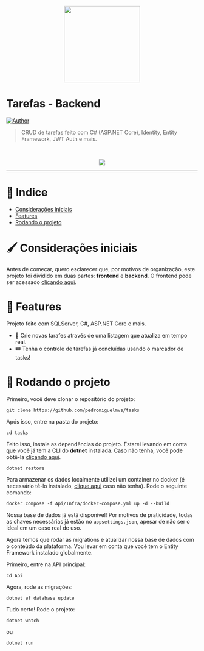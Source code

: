 <p align="center">
   <img src="https://i.imgur.com/wA3rXSd.png" width="200"/>
</p>

# Tarefas - Backend





[![Author](https://img.shields.io/badge/author-PedroMiguel-D54F44?style=flat-square)](https://github.com/pedromiguelmvs)


> CRUD de tarefas feito com C# (ASP.NET Core), Identity, Entity Framework, JWT Auth e mais.

<br />
<p align="center"><img src="https://i.imgur.com/h6fT2YJ.png"/></p>

---

# :pushpin: Indice

* [Considerações Iniciais](#paintbrush-considerações-iniciais)
* [Features](#rocket-features)
* [Rodando o projeto](#runner-rodando-o-projeto)

# :paintbrush: Considerações iniciais

Antes de começar, quero esclarecer que, por motivos de organização, este projeto foi dividido em duas partes: __frontend__ e __backend__. O frontend pode ser acessado [clicando aqui](https://github.com/pedromiguelmvs/tasks-front).

# :rocket: Features

Projeto feito com SQLServer, C#, ASP.NET Core e mais.

* 👤 Crie novas tarafes através de uma listagem que atualiza em tempo real.
* 🎟️ Tenha o controle de tarefas já concluídas usando o marcador de tasks!

# :runner: Rodando o projeto

Primeiro, você deve clonar o repositório do projeto:

```git clone https://github.com/pedromiguelmvs/tasks```

Após isso, entre na pasta do projeto:

```cd tasks```

Feito isso, instale as dependências do projeto. Estarei levando em conta que você já tem a CLI do __dotnet__ instalada.
Caso não tenha, você pode obtê-la [clicando aqui](https://learn.microsoft.com/pt-br/dotnet/core/install/linux).

```dotnet restore```

Para armazenar os dados localmente utilizei um container no docker (é necessário tê-lo instalado, [clique aqui](https://docs.docker.com/engine/install/ubuntu/) caso não tenha). Rode o seguinte comando:

```docker compose -f Api/Infra/docker-compose.yml up -d --build```

Nossa base de dados já está disponível! Por motivos de praticidade, todas as chaves necessárias já estão no `appsettings.json`, apesar de não ser o ideal em um caso real de uso.

Agora temos que rodar as migrations e atualizar nossa base de dados com o conteúdo da plataforma.
Vou levar em conta que você tem o Entity Framework instalado globalmente.

Primeiro, entre na API principal:

```cd Api```

Agora, rode as migrações:

```dotnet ef database update```

Tudo certo! Rode o projeto:

```dotnet watch```

ou

```dotnet run```
